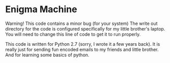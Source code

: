 # Enigma Machine

Warning! This code contains a minor bug (for your system)
The write out directory for the code is configured specifically
for my little brother's laptop. You will need to change this line of
code to get it to run properly.

This code is written for Python 2.7 (sorry, I wrote it a few years back).
It is really just for sending fun encoded emails to my friends and little brother.
And for learning some basics of python.
